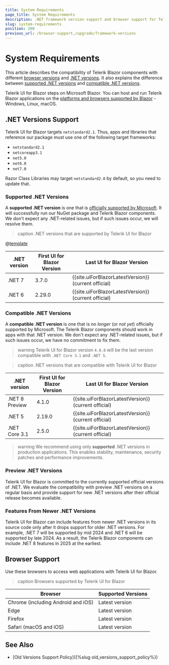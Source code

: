 ```yaml
---
title: System Requirements
page_title: System Requirements
description: .NET framework version support and browser support for Telerik UI for Blazor.
slug: system-requirements
position: 200
previous_url: /browser-support,/upgrade/framework-versions
---
```


# System Requirements

This article describes the compatibility of Telerik Blazor components with different [browser versions](#browser-support) and [.NET versions](#net-versions-support). It also explains the difference between [supported .NET versions](#supported-net-versions) and [compatible .NET versions](#compatible-net-versions).

Telerik UI for Blazor steps on Microsoft Blazor. You can host and run Telerik Blazor applications on the [platforms and browsers supported by Blazor](https://docs.microsoft.com/en-us/aspnet/core/blazor/supported-platforms) - Windows, Linux, macOS.


## .NET Versions Support

Telerik UI for Blazor targets `netstandard2.1`. Thus, apps and libraries that reference our package must use one of the following target frameworks:

* `netstandard2.1`
* `netcoreapp3.1`
* `net5.0`
* `net6.0`
* `net7.0`

Razor Class Libraries may target `netstandard2.0` by default, so you need to update that.

### Supported .NET Versions

A **supported .NET version** is one that is [officially supported by Microsoft](https://dotnet.microsoft.com/en-us/platform/support/policy/dotnet-core). It will successfully run our NuGet package and Telerik Blazor components. We don't expect any .NET-related issues, but if such issues occur, we will resolve them.

>caption .NET versions that are supported by Telerik UI for Blazor

@[template](/_contentTemplates/common/parameters-table-styles.md#table-layout)

| .NET version | First UI for Blazor Version | Last UI for Blazor Version |
| --- | --- | --- |
| .NET 7 | 3.7.0 | {{site.uiForBlazorLatestVersion}} (current official) |
| .NET 6 | 2.29.0 | {{site.uiForBlazorLatestVersion}} (current official) |

### Compatible .NET Versions

A **compatible .NET version** is one that is *no longer* (or *not yet*) officially supported by Microsoft. The Telerik Blazor components should work in apps with that .NET version. We don't expect any .NET-related issues, but if such issues occur, we have no commitment to fix them.

>warning Telerik UI for Blazor version `4.8.0` will be the last version compatible with `.NET Core 3.1` and `.NET 5`.

>caption .NET versions that are compatible with Telerik UI for Blazor

| .NET version | First UI for Blazor Version | Last UI for Blazor Version |
| --- | --- | --- |
| .NET 8 Preview | 4.1.0 | {{site.uiForBlazorLatestVersion}} (current official) |
| .NET 5 | 2.19.0 | {{site.uiForBlazorLatestVersion}} (current official) |
| .NET Core 3.1 | 2.5.0 | {{site.uiForBlazorLatestVersion}} (current official) |

>warning We recommend using only **supported** .NET versions in production applications. This enables stability, maintenance, security patches and performance improvements.

### Preview .NET Versions

Telerik UI for Blazor is committed to the currently supported official versions of .NET. We evaluate the compatibility with preview .NET versions on a regular basis and provide support for new .NET versions after their official release becomes available.

### Features From Newer .NET Versions

Telerik UI for Blazor can include features from newer .NET versions in its source code only after it drops support for older .NET versions. For example, .NET 7 will be supported by mid 2024 and .NET 6 will be supported by late 2024. As a result, the Telerik Blazor components can include .NET 8 features in 2025 at the earliest.


## Browser Support

Use these browsers to access web applications with Telerik UI for Blazor.

>caption Browsers supported by Telerik UI for Blazor

| Browser | Supported Versions |
| ----------- | ----------- |
| Chrome (including Android and iOS) | Latest version |
| Edge | Latest version |
| Firefox | Latest version |
| Safari (macOS and iOS) | Latest version |


## See Also

* [Old Versions Support Policy]({%slug old_versions_support_policy%})
